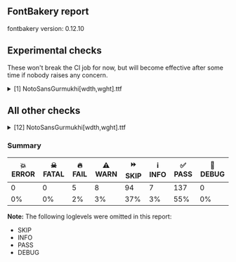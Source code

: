 ## FontBakery report

fontbakery version: 0.12.10



## Experimental checks

These won't break the CI job for now, but will become effective after some time if nobody raises any concern.


<details><summary>[1] NotoSansGurmukhi[wdth,wght].ttf</summary>
<div>
<details>
    <summary>🔥 <b>FAIL</b> Checking that the typoAscender exceeds the yMax of the /Agrave. <a href="https://fontbakery.readthedocs.io/en/stable/fontbakery/checks/universal.metrics.html#"></a></summary>
    <div>







* 🔥 **FAIL** <p>OS/2.sTypoAscender value should be greater than 944, but got 896 instead</p>
 [code: typoAscender]



</div>
</details>
</div>
</details>




## All other checks



<details><summary>[12] NotoSansGurmukhi[wdth,wght].ttf</summary>
<div>
<details>
    <summary>🔥 <b>FAIL</b> Checking OS/2 usWinAscent & usWinDescent. <a href="https://fontbakery.readthedocs.io/en/stable/fontbakery/checks/universal.metrics.html#"></a></summary>
    <div>







* 🔥 **FAIL** <p>OS/2.usWinAscent value should be equal or greater than 995, but got 896 instead</p>
 [code: ascent]



</div>
</details>

<details>
    <summary>🔥 <b>FAIL</b> Font has **proper** whitespace glyph names? <a href="https://fontbakery.readthedocs.io/en/stable/fontbakery/checks/universal.glyphnames.html#"></a></summary>
    <div>







* 🔥 **FAIL** <p>Glyph 0x00A0 is called &quot;uni00A0.guru&quot;: Change to &quot;uni00A0&quot;</p>
 [code: non-compliant-00a0]



</div>
</details>

<details>
    <summary>🔥 <b>FAIL</b> Check for presence of an ARTICLE.en_us.html file <a href="https://fontbakery.readthedocs.io/en/stable/fontbakery/checks/googlefonts.description.html#"></a></summary>
    <div>







* 🔥 **FAIL** <p>This is a Noto font but it lacks an ARTICLE.en_us.html file.</p>
 [code: missing-article]



* 🔥 **FAIL** <p>This is a Noto font but it lacks a DESCRIPTION.en_us.html file.</p>
 [code: missing-description]



</div>
</details>

<details>
    <summary>🔥 <b>FAIL</b> Ensure dotted circle glyph is present and can attach marks. <a href="https://fontbakery.readthedocs.io/en/stable/fontbakery/checks/shaping.html#"></a></summary>
    <div>







* 🔥 **FAIL** <p>The following glyphs could not be attached to the dotted circle glyph:</p>
<pre><code>- halantguru
</code></pre>
 [code: unattached-dotted-circle-marks]



</div>
</details>

<details>
    <summary>⚠️ <b>WARN</b> Check glyphs in mark glyph class are non-spacing. <a href="https://fontbakery.readthedocs.io/en/stable/fontbakery/checks/opentype.gdef.html#"></a></summary>
    <div>







* ⚠️ **WARN** <p>The following spacing glyphs may be in the GDEF mark glyph class by mistake:
visargaguru (U+0A03)</p>
 [code: spacing-mark-glyphs]



</div>
</details>

<details>
    <summary>⚠️ <b>WARN</b> Check GDEF mark glyph class doesn't have characters that are not marks. <a href="https://fontbakery.readthedocs.io/en/stable/fontbakery/checks/opentype.gdef.html#"></a></summary>
    <div>







* ⚠️ **WARN** <p>The following non-mark characters should not be in the GDEF mark glyph class:
U+0A03</p>
 [code: non-mark-chars]



</div>
</details>

<details>
    <summary>⚠️ <b>WARN</b> Does the font contain a soft hyphen? <a href="https://fontbakery.readthedocs.io/en/stable/fontbakery/checks/universal.glyphset.html#"></a></summary>
    <div>







* ⚠️ **WARN** <p>This font has a 'Soft Hyphen' character.</p>
 [code: softhyphen]



</div>
</details>

<details>
    <summary>⚠️ <b>WARN</b> Check font contains no unreachable glyphs <a href="https://fontbakery.readthedocs.io/en/stable/fontbakery/checks/universal.glyphset.html#"></a></summary>
    <div>







* ⚠️ **WARN** <p>The following glyphs could not be reached by codepoint or substitution rules:</p>
<pre><code>- baUIguru

- gaUIguru

- hasubscript1UIguru

- hasubscriptUIguru

- hasubscripthalantUIguru

- hasubscriptuUIguru

- hasubscriptuuUIguru

- kaUIguru

- laUIguru

- phuunuktaUIguru

- question

- raUIguru

- rasubscripthalantUIguru

- rasubscriptuUIguru

- rasubscriptuuUIguru

- sanuktaUIguru

- taUIguru

- udaatUIguru

- udaathalantUIguru

- udaatuUIguru

- udaatuuUIguru

- umatralow1guru

- umatralowUIguru

- uuUIaddakguru

- uuUIguru

- uubindiUIguru

- uubindinuktaUIguru

- uumatraUIguru

- uumatralowUIguru

- uunuktaUIaddakguru

- uunuktaUIguru

- vasubscript1UIguru

- vasubscriptUIguru

- vasubscripthalantUIguru

- vasubscriptuUIguru

- vasubscriptuuUIguru

- yakashUIguru

- yakashhalantUIguru

- yakashuUIguru

- yakashuuUIguru
</code></pre>
 [code: unreachable-glyphs]



</div>
</details>

<details>
    <summary>⚠️ <b>WARN</b> Validate size, and resolution of article images, and ensure article page has minimum length and includes visual assets. <a href="https://fontbakery.readthedocs.io/en/stable/fontbakery/checks/googlefonts.article.html#"></a></summary>
    <div>







* ⚠️ **WARN** <p>Family metadata at fonts/NotoSansGurmukhi/googlefonts/variable-ttf does not have an article.</p>
 [code: lacks-article]



</div>
</details>

<details>
    <summary>⚠️ <b>WARN</b> Check for codepoints not covered by METADATA subsets. <a href="https://fontbakery.readthedocs.io/en/stable/fontbakery/checks/googlefonts.subsets.html#"></a></summary>
    <div>







* ⚠️ **WARN** <p>The following codepoints supported by the font are not covered by
any subsets defined in the font's metadata file, and will never
be served. You can solve this by either manually adding additional
subset declarations to METADATA.pb, or by editing the glyphset
definitions.</p>
<ul>
<li>U+02D8 BREVE: try adding one of: yi, canadian-aboriginal</li>
<li>U+02D9 DOT ABOVE: try adding one of: yi, canadian-aboriginal</li>
<li>U+02DB OGONEK: try adding one of: yi, canadian-aboriginal</li>
<li>U+0302 COMBINING CIRCUMFLEX ACCENT: try adding one of: tifinagh, coptic, math, cherokee</li>
<li>U+0306 COMBINING BREVE: try adding one of: old-permic, tifinagh</li>
<li>U+0307 COMBINING DOT ABOVE: try adding one of: old-permic, syriac, tai-le, duployan, coptic, math, hebrew, malayalam, todhri, tifinagh, canadian-aboriginal</li>
<li>U+030A COMBINING RING ABOVE: try adding one of: syriac, duployan</li>
<li>U+030B COMBINING DOUBLE ACUTE ACCENT: try adding one of: osage, cherokee</li>
<li>U+030C COMBINING CARON: try adding one of: tai-le, cherokee</li>
<li>U+0326 COMBINING COMMA BELOW: try adding math</li>
<li>U+0327 COMBINING CEDILLA: try adding math</li>
<li>U+0328 COMBINING OGONEK: not included in any glyphset definition</li>
<li>U+2010 HYPHEN: try adding one of: syloti-nagri, armenian, yi, kayah-li, coptic, sundanese, kharoshthi, lisu, sora-sompeng, hebrew, kaithi, arabic, cham</li>
</ul>
<p>Or you can add the above codepoints to one of the subsets supported by the font: <code>gurmukhi</code>, <code>latin</code>, <code>latin-ext</code></p>
 [code: unreachable-subsetting]



</div>
</details>

<details>
    <summary>⚠️ <b>WARN</b> Ensure soft_dotted characters lose their dot when combined with marks that replace the dot. <a href="https://fontbakery.readthedocs.io/en/stable/fontbakery/checks/shaping.html#"></a></summary>
    <div>







* ⚠️ **WARN** <p>The dot of soft dotted characters used in orthographies <em>must</em> disappear in the following strings: į̀ į́ į̂ į̃ į̄ į̌</p>
<p>The dot of soft dotted characters <em>should</em> disappear in other cases, for example: į̆ į̇ į̈ į̊ į̋ į̦̀ į̦́ į̦̂ į̦̃ į̦̄ į̦̆ į̦̇ į̦̈ į̦̊ į̦̋ į̦̌ į̧̀ į̧́ į̧̂ į̧̃</p>
<p>Your font fully covers the following languages that require the soft-dotted feature: Navajo (Latn, 166,319 speakers), Lithuanian (Latn, 2,357,094 speakers), Han (Latn, 6 speakers), Kaska (Latn, 125 speakers), Dutch (Latn, 31,709,104 speakers).</p>
<p>Your font does <em>not</em> cover the following languages that require the soft-dotted feature: Fur (Latn, 1,230,163 speakers), Belarusian (Cyrl, 10,064,517 speakers), Ngbaka (Latn, 1,020,000 speakers), Dii (Latn, 71,000 speakers), Mango (Latn, 77,000 speakers), Koonzime (Latn, 40,000 speakers), Makaa (Latn, 221,000 speakers), Gulay (Latn, 250,478 speakers), Southern Kisi (Latn, 360,000 speakers), Nzakara (Latn, 50,000 speakers), Ekpeye (Latn, 226,000 speakers), Bafut (Latn, 158,146 speakers), Teke-Ebo (Latn, 260,000 speakers), Mundani (Latn, 34,000 speakers), Avokaya (Latn, 100,000 speakers), Zapotec (Latn, 490,000 speakers), Kpelle, Guinea (Latn, 622,000 speakers), Bete-Bendi (Latn, 100,000 speakers), Kom (Latn, 360,685 speakers), Heiltsuk (Latn, 300 speakers), Aghem (Latn, 38,843 speakers), Yala (Latn, 200,000 speakers), Ijo, Southeast (Latn, 2,471,000 speakers), Ukrainian (Cyrl, 29,273,587 speakers), Sar (Latn, 500,000 speakers), Lugbara (Latn, 2,200,000 speakers), Dan (Latn, 1,099,244 speakers), South Central Banda (Latn, 244,000 speakers), Ejagham (Latn, 120,000 speakers), Mfumte (Latn, 79,000 speakers), Cicipu (Latn, 44,000 speakers), Basaa (Latn, 332,940 speakers), Nateni (Latn, 100,000 speakers), Ma’di (Latn, 584,000 speakers), Ebira (Latn, 2,200,000 speakers), Vute (Latn, 21,000 speakers), Igbo (Latn, 27,823,640 speakers).</p>
 [code: soft-dotted]



</div>
</details>

<details>
    <summary>⚠️ <b>WARN</b> Ensure fonts have ScriptLangTags declared on the 'meta' table. <a href="https://fontbakery.readthedocs.io/en/stable/fontbakery/checks/googlefonts.meta.html#"></a></summary>
    <div>







* ⚠️ **WARN** <p>This font file does not have a 'meta' table.</p>
 [code: lacks-meta-table]



</div>
</details>
</div>
</details>




### Summary

| 💥 ERROR | ☠ FATAL | 🔥 FAIL | ⚠️ WARN | ⏩ SKIP | ℹ️ INFO | ✅ PASS | 🔎 DEBUG | 
| ---|---|---|---|---|---|---|---|
| 0 | 0 | 5 | 8 | 94 | 7 | 137 | 0 | 
| 0% | 0% | 2% | 3% | 37% | 3% | 55% | 0% | 



**Note:** The following loglevels were omitted in this report:


* SKIP
* INFO
* PASS
* DEBUG
